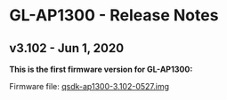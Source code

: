 # GL-AP1300 - Release Notes


## v3.102 - Jun 1, 2020

**This is the first firmware version for GL-AP1300:**

Firmware file: <a href="https://s3.us-east-2.amazonaws.com/download.gl-inet.com/firmware/ap1300/testing/qsdk-ap1300-3.102-0527.img" target="_blank">qsdk-ap1300-3.102-0527.img</a>

